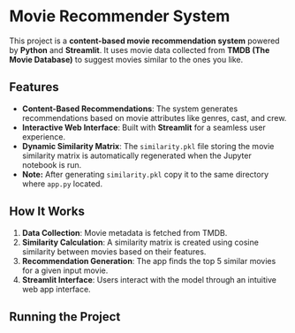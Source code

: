# Movie Recommender System

This project is a **content-based movie recommendation system** powered by **Python** and **Streamlit**. It uses movie data collected from **TMDB (The Movie Database)** to suggest movies similar to the ones you like.

## Features

- **Content-Based Recommendations**: The system generates recommendations based on movie attributes like genres, cast, and crew.
- **Interactive Web Interface**: Built with **Streamlit** for a seamless user experience.
- **Dynamic Similarity Matrix**: The `similarity.pkl` file storing the movie similarity matrix is automatically regenerated when the Jupyter notebook is run.
- **Note:** After generating `similarity.pkl` copy it to the same directory where `app.py` located.

## How It Works

1. **Data Collection**: Movie metadata is fetched from TMDB.
2. **Similarity Calculation**: A similarity matrix is created using cosine similarity between movies based on their features.
3. **Recommendation Generation**: The app finds the top 5 similar movies for a given input movie.
4. **Streamlit Interface**: Users interact with the model through an intuitive web app interface.

## Running the Project
